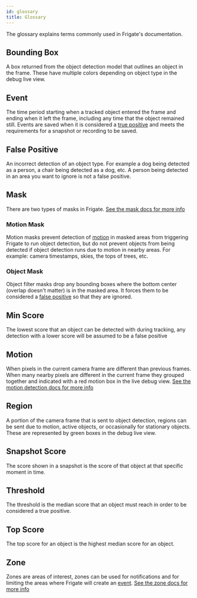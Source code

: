 ```yaml
---
id: glossary
title: Glossary
---
```


The glossary explains terms commonly used in Frigate's documentation.

## Bounding Box

A box returned from the object detection model that outlines an object in the frame. These have multiple colors depending on object type in the debug live view.

## Event

The time period starting when a tracked object entered the frame and ending when it left the frame, including any time that the object remained still. Events are saved when it is considered a [true positive](#threshold) and meets the requirements for a snapshot or recording to be saved.

## False Positive

An incorrect detection of an object type. For example a dog being detected as a person, a chair being detected as a dog, etc. A person being detected in an area you want to ignore is not a false positive.

## Mask

There are two types of masks in Frigate. [See the mask docs for more info](/configuration/masks)

### Motion Mask

Motion masks prevent detection of [motion](#motion) in masked areas from triggering Frigate to run object detection, but do not prevent objects from being detected if object detection runs due to motion in nearby areas. For example: camera timestamps, skies, the tops of trees, etc.

### Object Mask

Object filter masks drop any bounding boxes where the bottom center (overlap doesn't matter) is in the masked area. It forces them to be considered a [false positive](#false_positive) so that they are ignored.

## Min Score

The lowest score that an object can be detected with during tracking, any detection with a lower score will be assumed to be a false positive

## Motion

When pixels in the current camera frame are different than previous frames. When many nearby pixels are different in the current frame they grouped together and indicated with a red motion box in the live debug view. [See the motion detection docs for more info](/configuration/motion_detection)

## Region

A portion of the camera frame that is sent to object detection, regions can be sent due to motion, active objects, or occasionally for stationary objects. These are represented by green boxes in the debug live view.

## Snapshot Score

The score shown in a snapshot is the score of that object at that specific moment in time.

## Threshold

The threshold is the median score that an object must reach in order to be considered a true positive.

## Top Score

The top score for an object is the highest median score for an object.

## Zone

Zones are areas of interest, zones can be used for notifications and for limiting the areas where Frigate will create an [event](#event). [See the zone docs for more info](/configuration/zones)